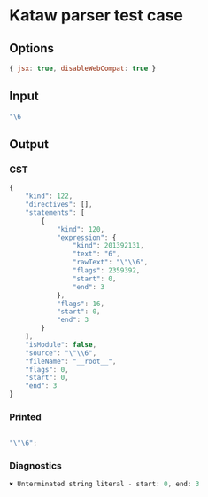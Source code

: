 # Kataw parser test case

## Options

`````js
{ jsx: true, disableWebCompat: true }
`````

## Input

`````js
"\6
`````

## Output

### CST

```javascript
{
    "kind": 122,
    "directives": [],
    "statements": [
        {
            "kind": 120,
            "expression": {
                "kind": 201392131,
                "text": "6",
                "rawText": "\"\\6",
                "flags": 2359392,
                "start": 0,
                "end": 3
            },
            "flags": 16,
            "start": 0,
            "end": 3
        }
    ],
    "isModule": false,
    "source": "\"\\6",
    "fileName": "__root__",
    "flags": 0,
    "start": 0,
    "end": 3
}
```

### Printed

```javascript

"\"\6";
```

### Diagnostics

```javascript
✖ Unterminated string literal - start: 0, end: 3

```

